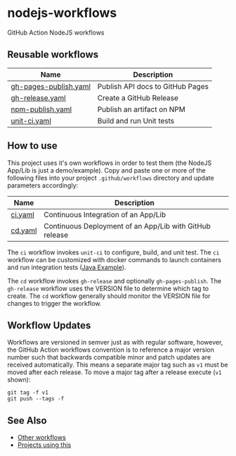 # nodejs-workflows
GitHub Action NodeJS workflows

## Reusable workflows

| Name                                                                                                                        | Description                      |
|-----------------------------------------------------------------------------------------------------------------------------|----------------------------------|
| [gh-pages-publish.yaml](https://github.com/JeffersonLab/nodejs-workflows/blob/main/.github/workflows/gh-pages-publish.yaml) | Publish API docs to GitHub Pages |
| [gh-release.yaml](https://github.com/JeffersonLab/nodejs-workflows/blob/main/.github/workflows/gh-release.yaml)             | Create a GitHub Release          |
| [npm-publish.yaml](https://github.com/JeffersonLab/nodejs-workflows/blob/main/.github/workflows/npm-publish.yaml)           | Publish an artifact on NPM       |
| [unit-ci.yaml](https://github.com/JeffersonLab/nodejs-workflows/blob/main/.github/workflows/unit-ci.yaml)                   | Build and run Unit tests         |

## How to use
This project uses it's own workflows in order to test them (the NodeJS App/Lib is just a demo/example).  Copy and paste one or more of the following files into your project `.github/workflows` directory and update parameters accordingly:

| Name                                                                                            | Description                                             |
|-------------------------------------------------------------------------------------------------|---------------------------------------------------------|
| [ci.yaml](https://github.com/JeffersonLab/nodejs-workflows/blob/main/.github/workflows/ci.yaml) | Continuous Integration of an App/Lib                    |
| [cd.yaml](https://github.com/JeffersonLab/nodejs-workflows/blob/main/.github/workflows/cd.yaml) | Continuous Deployment of an App/Lib with GitHub release |

The `ci` workflow invokes `unit-ci` to configure, build, and unit test.   The `ci` workflow can be customized with docker commands to launch containers and run integration tests ([Java Example](https://github.com/JeffersonLab/myquery/blob/e47681393f9a7a900dc1f0a932b6271bfa6356ed/.github/workflows/ci.yml#L20-L44])).

The `cd` workflow invokes `gh-release` and optionally `gh-pages-publish`.  The `gh-release` workflow uses the VERSION file to determine which tag to create.  The `cd` workflow generally should monitor the VERSION file for changes to trigger the workflow.

## Workflow Updates
Workflows are versioned in semver just as with regular software, however, the GitHub Action workflows convention is to reference a major version number such that backwards compatible minor and patch updates are received automatically.  This means a separate major tag such as `v1` must be moved after each release.  To move a major tag after a release execute (`v1` shown):

```
git tag -f v1
git push --tags -f
```

## See Also
- [Other workflows](https://github.com/search?q=org%3Ajeffersonlab+topic%3Agh-action-workflow&type=repositories)
- [Projects using this](https://github.com/search?q=org%3Ajeffersonlab+topic%3Anodejs-workflows&type=repositories)
